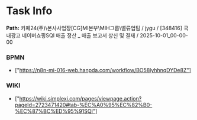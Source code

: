 # Task Info

**Path:** 카페24(주)\본사사업장\[CG]MI본부\MIH그룹\밸류업팀 / jygu / [348416] 국내광고 네이버쇼핑SQI 매출 정산 _ 매출 보고서 상신 및 결재 / 2025-10-01_00-00-00

### BPMN
- ["https://n8n-mi-016-web.hanpda.com/workflow/BO58lyhhnqDYDe8Z"]

### WIKI
- ["https://wiki.simplexi.com/pages/viewpage.action?pageId=2723471420#tab-%EC%A0%95%EC%82%B0-%EC%87%BC%ED%95%91SQI"]

